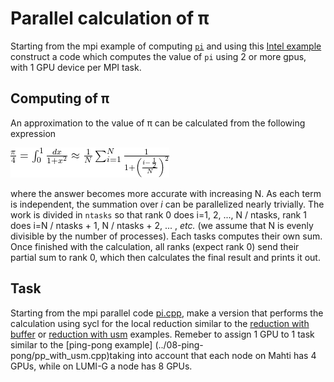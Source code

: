# Parallel calculation of π
Starting from the mpi example of computing [`pi`](https://github.com/csc-training/mpi-introduction/edit/main/parallel-pi/solution/pi.cpp) and using this [Intel example](https://www.intel.com/content/www/us/en/developer/articles/technical/compile-and-run-mpi-programs-using-dpcpp-language.html) construct a code which computes the value of `pi` using 2 or more gpus, with 1 GPU device per MPI task.

<!-- Adapted from material by EPCC https://github.com/EPCCed/archer2-MPI-2020-05-14 -->

## Computing of π

An approximation to the value of π can be calculated from the following 
expression

<!--
\frac{\pi}{4} = \int_0^1 \frac{dx}{1+x^2} \approx \frac{1}{N} \sum_{i=1}^N \frac{1}{1+\left( \frac{i-\frac{1}{2}}{N}\right)^2}
-->
![img](img/eq1.png)

where the answer becomes more accurate with increasing N. As each term is independent, the summation over *i* can be parallelized nearly trivially. The work is divided in `ntasks` so that rank 0 does i=1, 2, ..., N / ntasks, rank 1 does i=N / ntasks + 1, N / ntasks + 2, ... , *etc.* (we assume that N is evenly divisible by the number of processes). Each tasks computes their own sum. Once finished with the calculation, all ranks (expect rank 0) send their partial sum to rank 0, which then calculates the final result and prints it out. 
## Task
Starting from the mpi parallel code [pi.cpp](cpu/pi.cpp), make a version that performs the calculation using  sycl for the local reduction similar to the [reduction with buffer](05-reduction/reduction_simple_buffer.cpp) or [reduction with usm](05-reduction/reduction_simple_usm.cpp) examples. Remeber to assign 1 GPU to 1 task similar to the [ping-pong example] (../08-ping-pong/pp_with_usm.cpp)taking into account that each node on Mahti has 4 GPUs, while on LUMI-G a node has 8 GPUs. 
